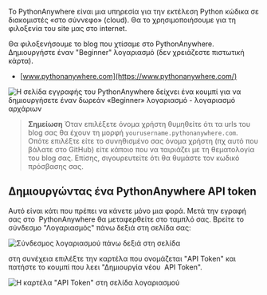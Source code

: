 Το PythonAnywhere είναι μια υπηρεσία για την εκτέλεση Python κώδικα σε διακομιστές «στο σύννεφο» (cloud). Θα το χρησιμοποιήσουμε για τη φιλοξενία του site μας στο internet.

Θα φιλοξενήσουμε το blog που χτίσαμε στο PythonAnywhere. Δημιουργήστε έναν "Beginner" λογαριασμό (δεν χρειάζεστε πιστωτική κάρτα).

* [www.pythonanywhere.com](https://www.pythonanywhere.com/)

![H σελίδα εγγραφής του PythonAnywhere δείχνει ένα κουμπί για να δημιουργήσετε έναν δωρεάν «Beginner» λογαριασμό - λογαριασμό αρχάριων](../deploy/images/pythonanywhere_beginner_account_button.png)

> **Σημείωση** Όταν επιλέξετε όνομα χρήστη θυμηθείτε ότι τα urls του blog σας θα έχουν τη μορφή `yourusername.pythonanywhere.com`. Οπότε επιλέξτε είτε το συνηθισμένο σας όνομα χρήστη (πχ αυτό που βάλατε στο GitHub) είτε κάποιο που να ταιριάζει με τη θεματολογία του blog σας. Επίσης, σιγουρευτείτε ότι θα θυμάστε τον κωδικό πρόσβασης σας.

## Δημιουργώντας ένα PythonAnywhere API token

Αυτό είναι κάτι που πρέπει να κάνετε μόνο μια φορά. Μετά την εγραφή σας στο  PythonAnywhere θα μεταφερθείτε στο ταμπλό σας. Βρείτε το σύνδεσμο "Λογαριασμός" πάνω δεξιά στη σελίδα σας:

![Σύνδεσμος λογαριασμού πάνω δεξιά στη σελίδα](../deploy/images/pythonanywhere_account.png)

στη συνέχεια επιλέξτε την καρτέλα που ονομάζεται "API Token" και πατήστε το κουμπί που λεει "Δημιουργία νέου  API Token".

![Η καρτέλα "API Token" στη σελίδα λογαριασμού](../deploy/images/pythonanywhere_create_api_token.png)
